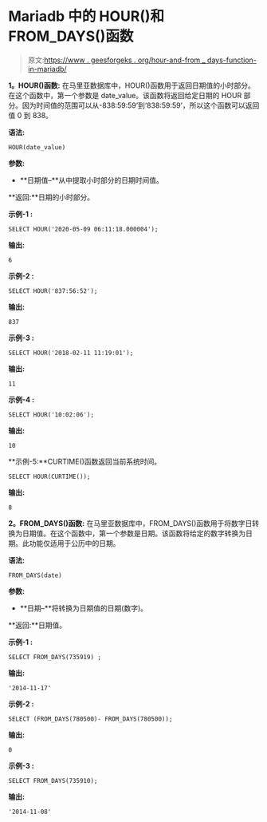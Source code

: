 # Mariadb 中的 HOUR()和 FROM_DAYS()函数

> 原文:[https://www . geesforgeks . org/hour-and-from _ days-function-in-mariadb/](https://www.geeksforgeeks.org/hour-and-from_days-function-in-mariadb/)

**1。HOUR()函数:**
在马里亚数据库中，HOUR()函数用于返回日期值的小时部分。在这个函数中，第一个参数是 date_value。该函数将返回给定日期的 HOUR 部分。因为时间值的范围可以从-838:59:59’到‘838:59:59’，所以这个函数可以返回值 0 到 838。

**语法:**

```
HOUR(date_value)
```

**参数:**

*   **日期值–**从中提取小时部分的日期时间值。

**返回:**日期的小时部分。

**示例-1 :**

```
SELECT HOUR('2020-05-09 06:11:18.000004');
```

**输出:**

```
6
```

**示例-2 :**

```
SELECT HOUR('837:56:52');
```

**输出:**

```
837
```

**示例-3 :**

```
SELECT HOUR('2018-02-11 11:19:01');
```

**输出:**

```
11
```

**示例-4 :**

```
SELECT HOUR('10:02:06');
```

**输出:**

```
10
```

**示例-5:**CURTIME()函数返回当前系统时间。

```
SELECT HOUR(CURTIME());
```

**输出:**

```
8
```

**2。FROM_DAYS()函数:**
在马里亚数据库中，FROM_DAYS()函数用于将数字日转换为日期值。在这个函数中，第一个参数是日期。该函数将给定的数字转换为日期。此功能仅适用于公历中的日期。

**语法:**

```
FROM_DAYS(date)
```

**参数:**

*   **日期–**将转换为日期值的日期(数字)。

**返回:**日期值。

**示例-1 :**

```
SELECT FROM_DAYS(735919) ;
```

**输出:**

```
'2014-11-17'
```

**示例-2 :**

```
SELECT (FROM_DAYS(780500)- FROM_DAYS(780500));
```

**输出:**

```
0
```

**示例-3 :**

```
SELECT FROM_DAYS(735910);
```

**输出:**

```
'2014-11-08'
```